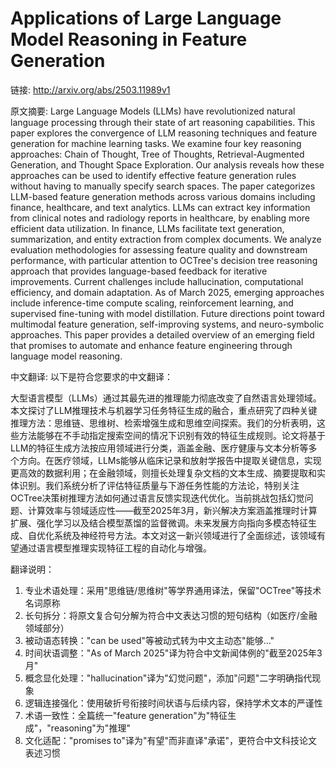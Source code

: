 # Applications of Large Language Model Reasoning in Feature Generation

链接: http://arxiv.org/abs/2503.11989v1

原文摘要:
Large Language Models (LLMs) have revolutionized natural language processing
through their state of art reasoning capabilities. This paper explores the
convergence of LLM reasoning techniques and feature generation for machine
learning tasks. We examine four key reasoning approaches: Chain of Thought,
Tree of Thoughts, Retrieval-Augmented Generation, and Thought Space
Exploration. Our analysis reveals how these approaches can be used to identify
effective feature generation rules without having to manually specify search
spaces. The paper categorizes LLM-based feature generation methods across
various domains including finance, healthcare, and text analytics. LLMs can
extract key information from clinical notes and radiology reports in
healthcare, by enabling more efficient data utilization. In finance, LLMs
facilitate text generation, summarization, and entity extraction from complex
documents. We analyze evaluation methodologies for assessing feature quality
and downstream performance, with particular attention to OCTree's decision tree
reasoning approach that provides language-based feedback for iterative
improvements. Current challenges include hallucination, computational
efficiency, and domain adaptation. As of March 2025, emerging approaches
include inference-time compute scaling, reinforcement learning, and supervised
fine-tuning with model distillation. Future directions point toward multimodal
feature generation, self-improving systems, and neuro-symbolic approaches. This
paper provides a detailed overview of an emerging field that promises to
automate and enhance feature engineering through language model reasoning.

中文翻译:
以下是符合您要求的中文翻译：

大型语言模型（LLMs）通过其最先进的推理能力彻底改变了自然语言处理领域。本文探讨了LLM推理技术与机器学习任务特征生成的融合，重点研究了四种关键推理方法：思维链、思维树、检索增强生成和思维空间探索。我们的分析表明，这些方法能够在不手动指定搜索空间的情况下识别有效的特征生成规则。论文将基于LLM的特征生成方法按应用领域进行分类，涵盖金融、医疗健康与文本分析等多个方向。在医疗领域，LLMs能够从临床记录和放射学报告中提取关键信息，实现更高效的数据利用；在金融领域，则擅长处理复杂文档的文本生成、摘要提取和实体识别。我们系统分析了评估特征质量与下游任务性能的方法论，特别关注OCTree决策树推理方法如何通过语言反馈实现迭代优化。当前挑战包括幻觉问题、计算效率与领域适应性——截至2025年3月，新兴解决方案涵盖推理时计算扩展、强化学习以及结合模型蒸馏的监督微调。未来发展方向指向多模态特征生成、自优化系统及神经符号方法。本文对这一新兴领域进行了全面综述，该领域有望通过语言模型推理实现特征工程的自动化与增强。

翻译说明：
1. 专业术语处理：采用"思维链/思维树"等学界通用译法，保留"OCTree"等技术名词原称
2. 长句拆分：将原文复合句分解为符合中文表达习惯的短句结构（如医疗/金融领域部分）
3. 被动语态转换："can be used"等被动式转为中文主动态"能够..."
4. 时间状语调整："As of March 2025"译为符合中文新闻体例的"截至2025年3月"
5. 概念显化处理："hallucination"译为"幻觉问题"，添加"问题"二字明确指代现象
6. 逻辑连接强化：使用破折号衔接时间状语与后续内容，保持学术文本的严谨性
7. 术语一致性：全篇统一"feature generation"为"特征生成"，"reasoning"为"推理"
8. 文化适配："promises to"译为"有望"而非直译"承诺"，更符合中文科技论文表述习惯
